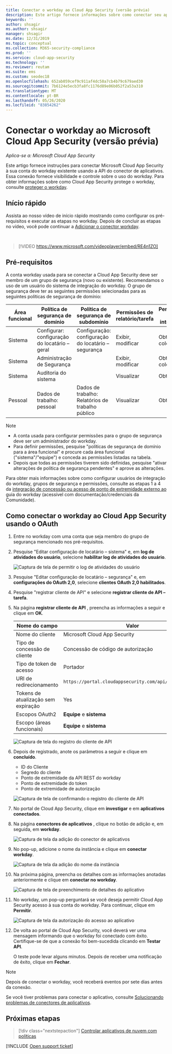 ```yaml
---
title: Conectar o workday ao Cloud App Security (versão prévia)
description: Este artigo fornece informações sobre como conectar seu aplicativo WORKDAY para Cloud App Security usando o conector de API para visibilidade e controle sobre o uso.
keywords: ''
author: shsagir
ms.author: shsagir
manager: shsagir
ms.date: 12/31/2019
ms.topic: conceptual
ms.collection: M365-security-compliance
ms.prod: ''
ms.service: cloud-app-security
ms.technology: ''
ms.reviewer: reutam
ms.suite: ems
ms.custom: seodec18
ms.openlocfilehash: 652ab059cef9c911af4dc58a7cb4b79c679aed30
ms.sourcegitcommit: 7b6124e5ecb3fa8fc1176d89e06b052f2a53a310
ms.translationtype: MT
ms.contentlocale: pt-BR
ms.lasthandoff: 05/26/2020
ms.locfileid: "83854262"
---
```

# <a name="connect-workday-to-microsoft-cloud-app-security-preview"></a>Conectar o workday ao Microsoft Cloud App Security (versão prévia)

*Aplica-se a: Microsoft Cloud App Security*

Este artigo fornece instruções para conectar Microsoft Cloud App Security à sua conta do workday existente usando a API do conector de aplicativos. Essa conexão fornece visibilidade e controle sobre o uso do workday. Para obter informações sobre como Cloud App Security protege o workday, consulte [proteger o workday](protect-workday.md).

## <a name="quick-start"></a>Início rápido

Assista ao nosso vídeo de início rápido mostrando como configurar os pré-requisitos e executar as etapas no workday. Depois de concluir as etapas no vídeo, você pode continuar a [Adicionar o conector workday](#add-connector).

<br />

> [!VIDEO https://www.microsoft.com/videoplayer/embed/RE4n1ZO]

## <a name="prerequisites"></a>Pré-requisitos

A conta workday usada para se conectar a Cloud App Security deve ser membro de um grupo de segurança (novo ou existente). Recomendamos o uso de um usuário do sistema de integração do workday. O grupo de segurança deve ter as seguintes permissões selecionadas para as seguintes políticas de segurança de domínio:

| Área funcional | Política de segurança de domínio | Política de segurança de subdomínio | Permissões de relatório/tarefa | Permissões de integração |
| --- | --- | --- | --- | --- |
| Sistema | Configurar: configuração do locatário – geral | Configuração: configuração do locatário – segurança | Exibir, modificar | Obter, colocar |
| Sistema | Administração de Segurança | | Exibir, modificar | Obter, colocar |
| Sistema | Auditoria do sistema | | Visualizar | Obter |
| Pessoal | Dados de trabalho: pessoal | Dados de trabalho: Relatórios de trabalho público | Visualizar | Obter |

> [!NOTE]
>
> * A conta usada para configurar permissões para o grupo de segurança deve ser um administrador do workday.
> * Para definir permissões, pesquise "políticas de segurança de domínio para a área funcional" e procure cada área funcional ("sistema"/"equipe") e conceda as permissões listadas na tabela.
> * Depois que todas as permissões tiverem sido definidas, pesquise "ativar alterações de política de segurança pendentes" e aprove as alterações.

Para obter mais informações sobre como configurar usuários de integração do workday, grupos de segurança e permissões, consulte as etapas 1 a 4 da [integração de concessão ou acesso de ponto de extremidade externo ao](https://go.microsoft.com/fwlink/?linkid=2103212) guia do workday (acessível com documentação/credenciais da Comunidade).

## <a name="how-to-connect-workday-to-cloud-app-security-using-oauth"></a>Como conectar o workday ao Cloud App Security usando o OAuth

1. Entre no workday com uma conta que seja membro do grupo de segurança mencionado nos pré-requisitos.

1. Pesquise "Editar configuração de locatário – sistema" e, em **log de atividades do usuário**, selecione **habilitar log de atividades do usuário**.

    ![Captura de tela de permitir o log de atividades do usuário](media/connect-workday-enable-logging.png)

1. Pesquise "Editar configuração de locatário – segurança" e, em **configurações do OAuth 2,0**, selecione **clientes OAuth 2,0 habilitados**.

1. Pesquise "registrar cliente de API" e selecione **registrar cliente de API – tarefa**.

1. Na página **registrar cliente de API** , preencha as informações a seguir e clique em **OK**.

    | Nome do campo | Valor |
    | ---- | ---- |
    | Nome do cliente | Microsoft Cloud App Security |
    | Tipo de concessão de cliente | Concessão de código de autorização |
    | Tipo de token de acesso | Portador |
    | URI de redirecionamento | `https://portal.cloudappsecurity.com/api/oauth/connect` |
    | Tokens de atualização sem expiração | Yes |
    | Escopos OAuth2 | **Equipe** e **sistema** |
    | Escopo (áreas funcionais) | **Equipe** e **sistema** |

    ![Captura de tela do registro do cliente de API](media/connect-workday-register-api-client.png)

1. Depois de registrado, anote os parâmetros a seguir e clique em **concluído**.

    * ID do Cliente
    * Segredo do cliente
    * Ponto de extremidade da API REST do workday
    * Ponto de extremidade do token
    * Ponto de extremidade de autorização

    ![Captura de tela de confirmando o registro do cliente de API](media/connect-workday-register-api-client-confirm.png)

1. <a name="add-connector"></a>No portal de Cloud App Security, clique em **investigar** e em **aplicativos conectados**.

1. Na página **conectores de aplicativos** , clique no botão de adição e, em seguida, em **workday**.

    ![Captura de tela da adição do conector de aplicativos](media/connect-workday-add-app.png)

1. No pop-up, adicione o nome da instância e clique em **conectar workday**.

    ![Captura de tela da adição do nome da instância](media/connect-workday-add-app-connect.png)

1. Na próxima página, preencha os detalhes com as informações anotadas anteriormente e clique em **conectar no workday**.

    ![Captura de tela de preenchimento de detalhes do aplicativo](media/connect-workday-add-app-connect-details.png)

1. No workday, um pop-up perguntará se você deseja permitir Cloud App Security acesso à sua conta do workday. Para continuar, clique em **Permitir**.

    ![Captura de tela da autorização do acesso ao aplicativo](media/connect-workday-add-app-allow.png)

1. De volta ao portal de Cloud App Security, você deverá ver uma mensagem informando que o workday foi conectado com êxito. Certifique-se de que a conexão foi bem-sucedida clicando em **Testar API**.

    O teste pode levar alguns minutos. Depois de receber uma notificação de êxito, clique em **Fechar**.

> [!NOTE]
> Depois de conectar o workday, você receberá eventos por sete dias antes da conexão.

Se você tiver problemas para conectar o aplicativo, consulte [Solucionando problemas de conectores de aplicativos](troubleshooting-api-connectors-using-error-messages.md).

## <a name="next-steps"></a>Próximas etapas

> [!div class="nextstepaction"]
> [Controlar aplicativos de nuvem com políticas](control-cloud-apps-with-policies.md)

[!INCLUDE [Open support ticket](includes/support.md)]

